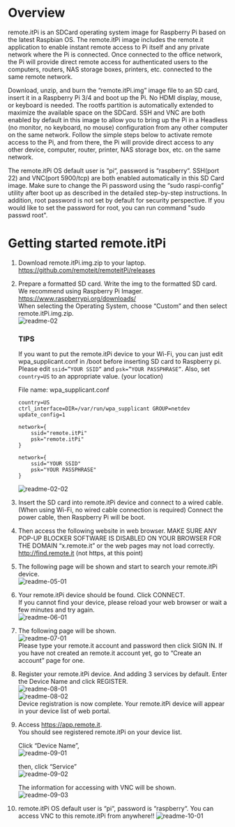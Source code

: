 # Overview
remote.itPi is an SDCard operating system image for Raspberry Pi based on the latest Raspbian OS. The remote.itPi image includes the remote.it application to enable instant remote access to Pi itself and any private network where the Pi is connected.  Once connected to the office network, the Pi will provide direct remote access for authenticated users to the computers, routers, NAS storage boxes, printers, etc. connected to the same remote network.

Download, unzip, and burn the “remote.itPi.img” image file to an SD card, insert it in a Raspberry Pi 3/4 and boot up the Pi. No HDMI display, mouse, or keyboard is needed.  The rootfs partition is automatically extended to maximize the available space on the SDCard.  SSH and VNC are both enabled by default in this image to allow you to bring up the Pi in a Headless (no monitor, no keyboard, no mouse) configuration from any other computer on the same network.  Follow the simple steps below to activate remote access to the Pi, and from there, the Pi will provide direct access to any other device, computer, router, printer, NAS storage box, etc. on the same network.

The remote.itPi OS default user is “pi“, password is “raspberry“.  SSH(port 22) and VNC(port 5900/tcp) are both enabled automatically in this SD Card image.  Make sure to change the Pi password using the “sudo raspi-config” utility after boot up as described in the detailed step-by-step instructions. In addition, root password is not set by default for security perspective. If you would like to set the password for root, you can run command "sudo passwd root".

# Getting started remote.itPi
1. Download remote.itPi.img.zip to your laptop.  
   https://github.com/remoteit/remoteitPi/releases

2. Prepare a formatted SD card. Write the img to the formatted SD card. We recommend using Raspberry Pi Imager.  
   https://www.raspberrypi.org/downloads/  
   When selecting the Operating System, choose “Custom” and then select remote.itPi.img.zip.  
   ![readme-02](https://user-images.githubusercontent.com/42136920/79465318-2543a180-8036-11ea-8a50-a47578932725.png)

   ### TIPS  
   If you want to put the remote.itPi device to your Wi-Fi, you can just edit wpa_supplicant.conf in /boot before inserting SD card to Raspberry pi. Please edit ```ssid=”YOUR SSID”``` and ```psk=”YOUR PASSPHRASE”```. Also, set ```country=US``` to an appropriate value. (your location)
     
   File name: wpa_supplicant.conf  
   ```  
   country=US  
   ctrl_interface=DIR=/var/run/wpa_supplicant GROUP=netdev  
   update_config=1  

   network={
       ssid="remote.itPi"
       psk="remote.itPi"
   }

   network={
       ssid="YOUR SSID"
       psk="YOUR PASSPHRASE"
   }
   ```  
     
   ![readme-02-02](https://user-images.githubusercontent.com/42136920/79466585-be26ec80-8037-11ea-866f-b2a86358ca24.png)  
   
3. Insert the SD card into remote.itPi device and connect to a wired cable. (When using Wi-Fi, no wired cable connection is required) Connect the power cable, then Raspberry Pi will be boot.  
4. Then access the following website in web browser.  MAKE SURE ANY POP-UP BLOCKER SOFTWARE IS DISABLED ON YOUR BROWSER FOR THE DOMAIN “x.remote.it” or the web pages may not load correctly.  
http://find.remote.it (not https, at this point)  
5. The following page will be shown and start to search your remote.itPi device.  
![readme-05-01](https://user-images.githubusercontent.com/42136920/79466963-368dad80-8038-11ea-8f1b-2e678523d9ce.png)  
6. Your remote.itPi device should be found. Click CONNECT.  
If you cannot find your device, please reload your web browser or wait a few minutes and try again.  
![readme-06-01](https://user-images.githubusercontent.com/42136920/79590315-cbb0a500-8111-11ea-9764-5d217d406317.png)  
7. The following page will be shown.  
![readme-07-01](https://user-images.githubusercontent.com/42136920/79590580-306bff80-8112-11ea-88ae-19bd87faab84.png)  
Please type your remote.it account and password then click SIGN IN. If you have not created an remote.it account yet, go to “Create an account” page for one.   
8. Register your remote.itPi device. And adding 3 services by default. Enter the Device Name and click REGISTER.  
![readme-08-01](https://user-images.githubusercontent.com/42136920/79590723-7032e700-8112-11ea-8a38-7d3d4f3cca97.png)  
![readme-08-02](https://user-images.githubusercontent.com/42136920/79591959-3cf15780-8114-11ea-8d5e-c9b2c01a4edf.png)  
Device registration is now complete. Your remote.itPi device will appear in your device list of web portal.  
9. Access https://app.remote.it.  
You should see registered remote.itPi on your device list.  

    Click “Device Name”,  
    ![readme-09-01](https://user-images.githubusercontent.com/42136920/79592169-92c5ff80-8114-11ea-91fa-477c227f1046.png)  

    then, click “Service”  
    ![readme-09-02](https://user-images.githubusercontent.com/42136920/79592256-b38e5500-8114-11ea-8553-4bc9e4ec6e06.png)  
    
    The information for accessing with VNC will be shown.  
    ![readme-09-03](https://user-images.githubusercontent.com/42136920/79592414-ee908880-8114-11ea-8320-6e7f0aa28449.png)  
10. remote.itPi OS default user is “pi“, password is “raspberry“.
You can access VNC to this remote.itPi from anywhere!!
![readme-10-01](https://user-images.githubusercontent.com/42136920/79471171-38a63b00-803d-11ea-945c-3cb98a6a2619.png)
